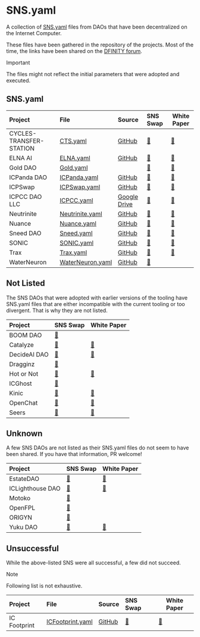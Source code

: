 # SNS.yaml

A collection of [SNS.yaml](https://internetcomputer.org/docs/current/developer-docs/daos/sns/tokenomics/preparation) files from DAOs that have been decentralized on the Internet Computer.

These files have been gathered in the repository of the projects. Most of the time, the links have been shared on the [DFINITY forum](https://forum.dfinity.org/).

> [!IMPORTANT]
> The files might not reflect the initial parameters that were adopted and executed.

## SNS.yaml

| Project                  | File                                           | Source                                                                                          | SNS Swap                                                                                | White Paper                                                                                                                                                 |
|:-------------------------|:-----------------------------------------------|:------------------------------------------------------------------------------------------------|:----------------------------------------------------------------------------------------|-------------------------------------------------------------------------------------------------------------------------------------------------------------|
| CYCLES-TRANSFER-STATION  | [CTS.yaml](sns_init/CTS.yaml)                  | [GitHub](https://github.com/cycles-transfer-station/cts/blob/master/sns/sns_init.yaml)          | [🔗](https://nns.ic0.app/project/?project=ibahq-taaaa-aaaaq-aadna-cai)                  | [🔗](https://github.com/cycles-transfer-station/cts/blob/master/WHITEPAPER.md)                                                                              |
| ELNA AI                  | [ELNA.yaml](sns_init/ELNA.yaml)                | [GitHub](https://github.com/elna-ai/SNS/blob/main/sns_init.yaml)                                | [🔗](https://nns.ic0.app/project/?project=gkoex-viaaa-aaaaq-aacmq-cai)                  | [🔗](https://docs.elna.ai/elna-whitepaper)                                                                                                                  |
| Gold DAO                 | [Gold.yaml](sns_init/Gold.yaml)                |                                                                                                 | [🔗](https://nns.ic0.app/project/?project=tw2vt-hqaaa-aaaaq-aab6a-cai)                  | [🔗](https://gold-dao.gitbook.io/gold-dao-whitepaper/)                                                                                                      |
| ICPanda DAO              | [ICPanda.yaml](sns_init/ICPanda.yaml)          | [GitHub](https://github.com/ldclabs/ic-panda/blob/main/sns_init.yaml)                           | [🔗](https://nns.ic0.app/project/?project=d7wvo-iiaaa-aaaaq-aacsq-cai)                  | [🔗](https://github.com/ldclabs/ic-panda/blob/main/whitepaper/en.md)                                                                                        |
| ICPSwap                  | [ICPSwap.yaml](sns_init/ICPSwap.yaml)          | [GitHub](https://github.com/ICPSwap-Labs/sns/blob/main/sns_init.yaml)                           | [🔗](https://nns.ic0.app/project/?project=csyra-haaaa-aaaaq-aacva-cai)                  | [🔗](https://docs.google.com/document/d/16KtT63wNSXRCV9MAby09bl7oXTpl8k8B7V7wjQ8t6dM/edit#heading=h.e57pzdvzqjth)                                           |
| ICPCC DAO LLC            | [ICPCC.yaml](sns_init/ICPCC.yaml)              | [Google Drive](https://drive.google.com/file/d/1-AFoIATMVhL60hDl7-JDCuPlg3R_aIeC/view)          | [🔗](https://nns.ic0.app/project/?project=l7ra6-uqaaa-aaaaq-aadea-cai)                  | [🔗](https://litepaper.icp-cc.com/)                                                                                                                         |
| Neutrinite               | [Neutrinite.yaml](sns_init/Neutrinite.yaml)    | [GitHub](https://gist.github.com/infu/5eb989bdc77fd835003a808fe0b7b4b3)                         | [🔗](https://nns.ic0.app/project/?project=extk7-gaaaa-aaaaq-aacda-cai)                  | [🔗](https://drive.google.com/file/d/1PtPMKycqh6evLdpHGcAd3dJ_IowgrluY/view?usp=sharing)                                                                    |
| Nuance                   | [Nuance.yaml](sns_init/Nuance.yaml)            | [GitHub](https://github.com/Aikindapps/Nuance/blob/master/sns.yml)                              | [🔗](https://nns.ic0.app/project/?project=rzbmc-yiaaa-aaaaq-aabsq-cai)                  | [🔗](https://nuance.xyz/publication/nuance/white-paper)                                                                                                     |
| Sneed DAO                | [Sneed.yaml](sns_init/Sneed.yaml)              | [GitHub](https://github.com/icsneed/sneed_sns_dapp/blob/main/sns/sns_init.yaml)                 | [🔗](https://nns.ic0.app/project/?project=fp274-iaaaa-aaaaq-aacha-cai)                  | [🔗](https://icsneed.com/?wp=sneed)                                                                                                                         |
| SONIC                    | [SONIC.yaml](sns_init/SONIC.yaml)              | [GitHub](https://github.com/sonicdex/sonic-v1/blob/main/sns/config/sns.yml)                     | [🔗](https://nns.ic0.app/project/?project=qtooy-2yaaa-aaaaq-aabvq-cai)                  | [🔗](https://sonicdex.gitbook.io/sonic-whitepaper/)                                                                                                         |
| Trax                     | [Trax.yaml](sns_init/Trax.yaml)                | [GitHub](https://github.com/onlyontrax/TraxDAO/blob/main/sns/sns_init.yaml)                     | [🔗](https://nns.ic0.app/project/?project=ecu3s-hiaaa-aaaaq-aacaq-cai)                  | [🔗](https://docs.google.com/document/d/1a-NefE8Pqsp5qbKb6TPj3tE1J2e7qWCYu1_FwuLdLF8/edit?usp=sharing)                                                      |
| WaterNeuron              | [WaterNeuron.yaml](sns_init/WaterNeuron.yaml)  | [GitHub](https://github.com/WaterNeuron/WaterNeuron/blob/main/water_neuron_wtn_sns_init.yaml)   | [🔗](https://nns.ic0.app/project/?project=jmod6-4iaaa-aaaaq-aadkq-cai)                  |                                                                                                                                                             |

## Not Listed

The SNS DAOs that were adopted with earlier versions of the tooling have SNS.yaml files that are either incompatible with the current tooling or too divergent. That is why they are not listed.

| Project      | SNS Swap                                                                        | White Paper                                                                                                                                  |
|:-------------|:--------------------------------------------------------------------------------|:---------------------------------------------------------------------------------------------------------------------------------------------|
| BOOM DAO     | [🔗](https://nns.ic0.app/project/?project=xjngq-yaaaa-aaaaq-aabha-cai)          |                                                                                                                                              |
| Catalyze     | [🔗](https://nns.ic0.app/project/?project=uly3p-iqaaa-aaaaq-aabma-cai)          | [🔗](https://catalyze.one/whitepaper/)                                                                                                       |
| DecideAI DAO | [🔗](https://nns.ic0.app/project/?project=x4kx5-ziaaa-aaaaq-aabeq-cai)          | [🔗](https://decideai.gitbook.io/decideai-whitepaper)                                                                                        |
| Dragginz     | [🔗](https://nns.ic0.app/project/?project=zxeu2-7aaaa-aaaaq-aaafa-cai)          |                                                                                                                                              |
| Hot or Not   | [🔗](https://nns.ic0.app/project/?project=67bll-riaaa-aaaaq-aaauq-cai)          | [🔗](https://hotornot.notion.site/Hot-or-Not-Whitepaper-c539179e51f44867979f4372e4635f59)                                                    |
| ICGhost      | [🔗](https://nns.ic0.app/project/?project=4m6il-zqaaa-aaaaq-aaa2a-cai)          |                                                                                                                                              |
| Kinic        | [🔗](https://nns.ic0.app/project/?project=7jkta-eyaaa-aaaaq-aaarq-cai)          | [🔗](https://74iy7-xqaaa-aaaaf-qagra-cai.raw.ic0.app/whitepaper)                                                                             |
| OpenChat     | [🔗](https://nns.ic0.app/project/?project=3e3x2-xyaaa-aaaaq-aaalq-cai)          | [🔗](https://oc.app/whitepaper)                                                                                                              |
| Seers        | [🔗](https://nns.ic0.app/project/?project=u67kc-jyaaa-aaaaq-aabpq-cai)          | [🔗](https://www.notion.so/Seers-Web3-Social-Network-25fa0f505b0141cabb5d7d68a11f572b)                                                       |


## Unknown

A few SNS DAOs are not listed as their SNS.yaml files do not seem to have been shared. If you have that information, PR welcome!

| Project                                            | SNS Swap                                                                       | White Paper                                                                            |
|:---------------------------------------------------|:-------------------------------------------------------------------------------|:---------------------------------------------------------------------------------------|
| EstateDAO                                          | [🔗](https://nns.ic0.app/project/?project=abhsa-pyaaa-aaaaq-aac3q-cai)         | [🔗](https://www.estatedao.org/_files/ugd/1f4d25_11fa88bbc5ed4ed7bb3f8d40aa3918f3.pdf) |
| ICLighthouse DAO                                   | [🔗](https://nns.ic0.app/project/?project=hjcnr-bqaaa-aaaaq-aacka-cai)         | [🔗](https://iclight.house/whitepaper.pdf)                                             |
| Motoko                                             | [🔗](https://nns.ic0.app/project/?project=ko36b-myaaa-aaaaq-aadbq-cai)         |                                                                                        |
| OpenFPL                                            | [🔗](https://nns.ic0.app/project/?project=gyito-zyaaa-aaaaq-aacpq-cai)         |                                                                                        |
| ORIGYN                                             | [🔗](https://nns.ic0.app/project/?project=leu43-oiaaa-aaaaq-aadgq-cai)         |                                                                                        |
| Yuku DAO                                           | [🔗](https://nns.ic0.app/project/?project=cj5nf-5yaaa-aaaaq-aacxq-cai)         | [🔗](https://yuku.app/whitepaper)                                                      |

## Unsuccessful

While the above-listed SNS were all successful, a few did not succeed. 

> [!NOTE]
> Following list is not exhaustive.

| Project                  | File                                           | Source                                                                                          | SNS Swap                                                                                | White Paper                                                                                                                                                 |
|:-------------------------|:-----------------------------------------------|:------------------------------------------------------------------------------------------------|:----------------------------------------------------------------------------------------|-------------------------------------------------------------------------------------------------------------------------------------------------------------|
| IC Footprint             | [ICFootprint.yaml](sns_init/ICFootprint.yaml)  | [GitHub](https://github.com/CarbonCrowd/IC-Footprint/blob/main/sns_init%20(4).yaml)             | [🔗](https://nns.ic0.app/proposal/?u=qoctq-giaaa-aaaaa-aaaea-cai&proposal=131075)       | [🔗](https://firebasestorage.googleapis.com/v0/b/ic-footprint-docs.appspot.com/o/ICF%20Whitepaper.pdf?alt=media&token=4c0aa974-4e8a-4153-809c-f4184ae10f58) |
